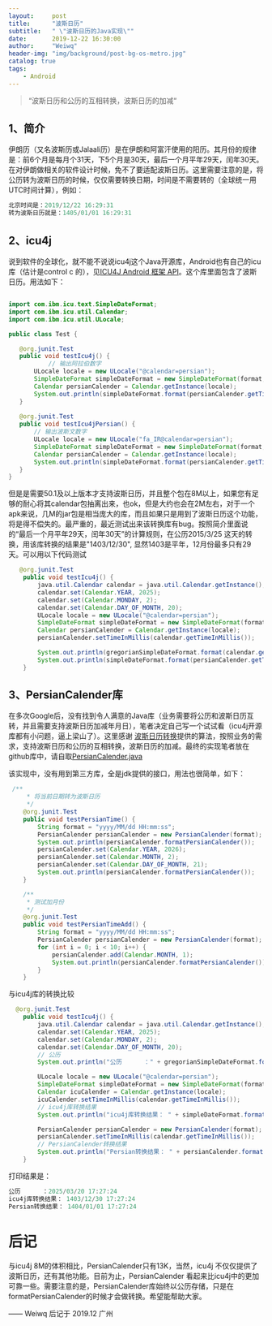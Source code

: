 ```yaml
---
layout:     post
title:      "波斯日历"
subtitle:   " \"波斯日历的Java实现\""
date:       2019-12-22 16:30:00
author:     "Weiwq"
header-img: "img/background/post-bg-os-metro.jpg"
catalog: true
tags:
    - Android
---
```


> “波斯日历和公历的互相转换，波斯日历的加减“

## 1、简介

伊朗历（又名波斯历或Jalaali历）是在伊朗和阿富汗使用的阳历。其月份的规律是：前6个月是每月个31天，下5个月是30天，最后一个月平年29天，闰年30天。在对伊朗做相关的软件设计时候，免不了要适配波斯日历。这里需要注意的是，将公历转为波斯日历的时候，仅仅需要转换日期，时间是不需要转的（全球统一用UTC时间计算），例如：

```java
北京时间是：2019/12/22 16:29:31
转为波斯日历就是：1405/01/01 16:29:31
```

## 2、icu4j

  说到软件的全球化，就不能不说说icu4j这个Java开源库，Android也有自己的icu库（估计是control c 的），见[ICU4J Android 框架 API](https://developer.android.google.cn/guide/topics/resources/icu4j-framework.html?hl=zh-cn)。这个库里面包含了波斯日历。用法如下：
 
  
 ```java
 
import com.ibm.icu.text.SimpleDateFormat;
import com.ibm.icu.util.Calendar;
import com.ibm.icu.util.ULocale;

public class Test {

    @org.junit.Test
    public void testIcu4j() {
    		// 输出阿拉伯数字
        ULocale locale = new ULocale("@calendar=persian");
        SimpleDateFormat simpleDateFormat = new SimpleDateFormat(format, locale);
        Calendar persianCalender = Calendar.getInstance(locale);
        System.out.println(simpleDateFormat.format(persianCalender.getTime()));
    }
    
    @org.junit.Test
    public void testIcu4jPersian() {
        // 输出波斯文数字
        ULocale locale = new ULocale("fa_IR@calendar=persian");
        SimpleDateFormat simpleDateFormat = new SimpleDateFormat(format, locale);
        Calendar persianCalender = Calendar.getInstance(locale);
        System.out.println(simpleDateFormat.format(persianCalender.getTime()));
    }
}
 ```
 
但是是需要50.1及以上版本才支持波斯日历，并且整个包在8M以上，如果您有足够的耐心将其calendar包抽离出来，也ok，但是大约也会在2M左右，对于一个apk来说，几M的jar包是相当庞大的库，而且如果只是用到了波斯日历这个功能，将是得不偿失的。最严重的，最近测试出来该转换库有bug。按照简介里面说的“最后一个月平年29天，闰年30天”的计算规则，在公历2015/3/25 这天的转换，用该库转换的结果是"1403/12/30", 显然1403是平年，12月份最多只有29天。可以用以下代码测试

```java
   @org.junit.Test
    public void testIcu4j() {
        java.util.Calendar calendar = java.util.Calendar.getInstance();
        calendar.set(Calendar.YEAR, 2025);
        calendar.set(Calendar.MONDAY, 2);
        calendar.set(Calendar.DAY_OF_MONTH, 20);
        ULocale locale = new ULocale("@calendar=persian");
        SimpleDateFormat simpleDateFormat = new SimpleDateFormat(format, locale);
        Calendar persianCalender = Calendar.getInstance(locale);
        persianCalender.setTimeInMillis(calendar.getTimeInMillis());

        System.out.println(gregorianSimpleDateFormat.format(calendar.getTime()));
        System.out.println(simpleDateFormat.format(persianCalender.getTime()));
    }

```

## 3、PersianCalender库

在多次Google后，没有找到令人满意的Java库（业务需要将公历和波斯日历互转，并且需要支持波斯日历加减年月日），笔者决定自己写一个试试看（icu4j开源库都有小问题，逼上梁山了）。这里感谢 [波斯日历转换](https://cn.calcuworld.com/%E6%B3%A2%E6%96%AF%E6%97%A5%E5%8E%86)提供的算法，按照业务的需求，支持波斯日历和公历的互相转换，波斯日历的加减。最终的实现笔者放在github库中，请自取[PersianCalender.java](https://github.com/weiwangqiang/csdnDemo/blob/master/utils/com.demo/PersianCalender.java)

该实现中，没有用到第三方库，全是jdk提供的接口，用法也很简单，如下：

```java
 /**
     * 将当前日期转为波斯日历
     */
    @org.junit.Test
    public void testPersianTime() {
        String format = "yyyy/MM/dd HH:mm:ss";
        PersianCalender persianCalender = new PersianCalender(format);
        System.out.println(persianCalender.formatPersianCalender());
        persianCalender.set(Calendar.YEAR, 2026);
        persianCalender.set(Calendar.MONTH, 2);
        persianCalender.set(Calendar.DAY_OF_MONTH, 21);
        System.out.println(persianCalender.formatPersianCalender());
    }

    /**
     * 测试加月份
     */
    @org.junit.Test
    public void testPersianTimeAdd() {
        String format = "yyyy/MM/dd HH:mm:ss";
        PersianCalender persianCalender = new PersianCalender(format);
        for (int i = 0; i < 10; i++) {
            persianCalender.add(Calendar.MONTH, 1);
            System.out.println(persianCalender.formatPersianCalender());
        }
    }
```

与icu4j库的转换比较

```java
  @org.junit.Test
    public void testIcu4j() {
        java.util.Calendar calendar = java.util.Calendar.getInstance();
        calendar.set(Calendar.YEAR, 2025);
        calendar.set(Calendar.MONDAY, 2);
        calendar.set(Calendar.DAY_OF_MONTH, 20);
        // 公历
        System.out.println("公历      ：" + gregorianSimpleDateFormat.format(calendar.getTime()));

        ULocale locale = new ULocale("@calendar=persian");
        SimpleDateFormat simpleDateFormat = new SimpleDateFormat(format, locale);
        Calendar icuCalender = Calendar.getInstance(locale);
        icuCalender.setTimeInMillis(calendar.getTimeInMillis());
        // icu4j库转换结果
        System.out.println("icu4j库转换结果： " + simpleDateFormat.format(icuCalender.getTime()));

        PersianCalender persianCalender = new PersianCalender(format);
        persianCalender.setTimeInMillis(calendar.getTimeInMillis());
        // PersianCalender转换结果
        System.out.println("Persian转换结果： " + persianCalender.formatPersianCalender());
    }

```
打印结果是：

```java
公历      ：2025/03/20 17:27:24
icu4j库转换结果： 1403/12/30 17:27:24
Persian转换结果： 1404/01/01 17:27:24

```


# 后记

与icu4j 8M的体积相比，PersianCalender只有13K，当然，icu4j 不仅仅提供了波斯日历，还有其他功能。目前为止，PersianCalender 看起来比icu4j中的更加可靠一些。需要注意的是，PersianCalender库始终以公历存储，只是在formatPersianCalender的时候才会做转换。希望能帮助大家。


—— Weiwq 后记于 2019.12 广州

